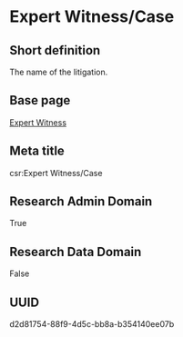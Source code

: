 # Expert Witness/Case
## Short definition
The name of the litigation.
## Base page
[Expert Witness](../../Objects/Expert%20Witness.md)
## Meta title
csr:Expert Witness/Case
## Research Admin Domain
True
## Research Data Domain
False
## UUID
d2d81754-88f9-4d5c-bb8a-b354140ee07b
